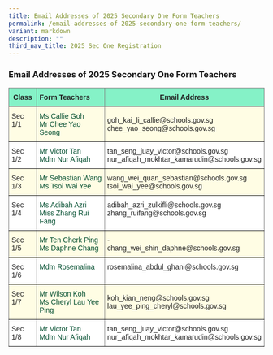 ```yaml
---
title: Email Addresses of 2025 Secondary One Form Teachers
permalink: /email-addresses-of-2025-secondary-one-form-teachers/
variant: markdown
description: ""
third_nav_title: 2025 Sec One Registration
---
```

<h3>Email Addresses of 2025 Secondary One Form Teachers</h3>

<style type="text/css">
.tg  {border-collapse:collapse;border-spacing:0;}
.tg td{border-color:black;border-style:solid;border-width:1px;font-family:Arial, sans-serif;font-size:14px;
  overflow:hidden;padding:10px 5px;word-break:normal;}
.tg th{border-color:black;border-style:solid;border-width:1px;font-family:Arial, sans-serif;font-size:14px;
  font-weight:normal;overflow:hidden;padding:10px 5px;word-break:normal;}
.tg .tg-h8xx{background-color:#FFFDE4;border-color:inherit;color:#004D2E;text-align:left;vertical-align:top}
.tg .tg-b1ai{background-color:#FFFDE4;border-color:inherit;color:#222;text-align:left;vertical-align:top}
.tg .tg-nnw7{background-color:#85F2C7;border-color:inherit;color:#222;font-weight:bold;text-align:left;vertical-align:middle}
.tg .tg-fpqu{background-color:#FFFDE4;border-color:inherit;color:#222;text-align:left;vertical-align:middle}
.tg .tg-lla3{background-color:#85F2C7;border-color:inherit;color:#222;font-weight:bold;text-align:center;vertical-align:middle}
.tg .tg-ats7{background-color:#FFF;border-color:inherit;color:#222;text-align:left;vertical-align:top}
.tg .tg-ioui{background-color:#FFF;border-color:inherit;color:#004D2E;text-align:left;vertical-align:top}
</style>
<table class="tg">
<thead>
  <tr>
    <th class="tg-lla3"><span style="font-weight:bold;color:#222;background-color:#85F2C7">Class</span></th>
    <th class="tg-nnw7"><span style="font-weight:bold;color:#222;background-color:#85F2C7">
			Form Teachers</span></th>
    <th class="tg-lla3" colspan="3"><span style="font-weight:bold;color:#222;background-color:#85F2C7">Email Address</span></th>
  </tr>
</thead>
<tbody>
  <tr>
    <td class="tg-b1ai">Sec 1/1<span style="color:#222;background-color:#FFFDE4"> </span></td>
    <td class="tg-h8xx"><span style="font-weight:400;color:#004D2E">Ms Callie Goh<br> Mr Chee Yao Seong</span></td>
    <td class="tg-fpqu" colspan="3"><span style="color:#222;background-color:#FFFDE4">     </span>goh_kai_li_callie@schools.gov.sg <br>chee_yao_seong@schools.gov.sg</td>
  </tr>
  <tr>
    <td class="tg-ats7">Sec 1/2<span style="color:#222;background-color:#FFF"> </span></td>
    <td class="tg-ioui"><span style="font-weight:400;color:#004D2E">Mr Victor Tan <br> Mdm Nur Afiqah </span> </td>
    <td class="tg-ats7" colspan="3">tan_seng_juay_victor@schools.gov.sg 
<br>nur_afiqah_mokhtar_kamarudin@schools.gov.sg    </td>
  </tr>
	<tr>
    <td class="tg-b1ai">Sec 1/3<span style="color:#222;background-color:#FFFDE4"> </span></td>
    <td class="tg-h8xx"><span style="font-weight:400;color:#004D2E">Mr Sebastian Wang<br> Ms Tsoi Wai Yee</span></td>
    <td class="tg-fpqu" colspan="3"><span style="color:#222;background-color:#FFFDE4">     </span>wang_wei_quan_sebastian@schools.gov.sg 
 <br>tsoi_wai_yee@schools.gov.sg</td>
  </tr>
  <tr>
    <td class="tg-ats7">Sec 1/4<span style="color:#222;background-color:#FFF"> </span></td>
    <td class="tg-ioui"><span style="font-weight:400;color:#004D2E">Ms Adibah Azri <br> Miss Zhang Rui Fang
 </span> </td>
    <td class="tg-ats7" colspan="3">adibah_azri_zulkifli@schools.gov.sg 
<br>zhang_ruifang@schools.gov.sg</td>
  </tr>
<tr>
    <td class="tg-b1ai">Sec 1/5<span style="color:#222;background-color:#FFFDE4"> </span></td>
    <td class="tg-h8xx"><span style="font-weight:400;color:#004D2E">Mr Ten Cherk Ping<br> Ms Daphne Chang
</span></td>
    <td class="tg-fpqu" colspan="3"><span style="color:#222;background-color:#FFFDE4">     </span>- <br>chang_wei_shin_daphne@schools.gov.sg</td>
  </tr>
  <tr>
    <td class="tg-ats7">Sec 1/6<span style="color:#222;background-color:#FFF"> </span></td>
    <td class="tg-ioui"><span style="font-weight:400;color:#004D2E">Mdm Rosemalina  </span> </td>
    <td class="tg-ats7" colspan="3">rosemalina_abdul_ghani@schools.gov.sg  
   </td>
  </tr>
<tr>
    <td class="tg-b1ai">Sec 1/7<span style="color:#222;background-color:#FFFDE4"> </span></td>
    <td class="tg-h8xx"><span style="font-weight:400;color:#004D2E">Mr Wilson Koh<br> Ms Cheryl Lau Yee Ping</span></td>
    <td class="tg-fpqu" colspan="3"><span style="color:#222;background-color:#FFFDE4">     </span>koh_kian_neng@schools.gov.sg <br>lau_yee_ping_cheryl@schools.gov.sg</td>
  </tr>
  <tr>
    <td class="tg-ats7">Sec 1/8<span style="color:#222;background-color:#FFF"> </span></td>
    <td class="tg-ioui"><span style="font-weight:400;color:#004D2E">Mr Victor Tan <br> Mdm Nur Afiqah </span> </td>
    <td class="tg-ats7" colspan="3">tan_seng_juay_victor@schools.gov.sg 
<br>nur_afiqah_mokhtar_kamarudin@schools.gov.sg    </td>
  </tr>
</tbody></table>